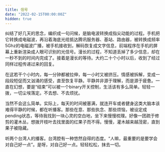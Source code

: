 ```yaml
---
title: 信号
date: "2022-02-15T00:00:00Z"
hidden: true
---
```


纠结了好几天的思念，编织成一句问候，是脑电波转换成指尖动能的过程。手机把它转换成电磁波，再沿着海底光缆抵达腾讯服务器、基站、路由器，被转换成频率5Ghz的电磁波广播，被手机接收到，解码恢复成文字信息，前端程序在手机的屏幕上重新渲染成人眼可识别的光信号。漫长的过程，不知道丢掉了多少信息，却在一秒不到的时间内完成了。接着是漫长的等待。大约二十个小时以后，收到了经过同样过程传递过来的回复。

在这若干个小时内，每一分钟都被拉伸，每一小时又被挤压。情感被拆解，变成一段段短促而又汹涌的感受，直至恢复平静。平静并非源于理解，而是源于疲惫。一直在幻想，要是“结束”可以被一个binary开关控制，生活该有多么简单。轻轻一拨，一切尘埃落定。不去想、不去烦扰。

当然不会这么简单。实际上，每天的时间被塞满，就连开车或者健身这类大脑本该难得平静的时候，都在听播客。那些在意、那些执念、那些烦恼，被设定成pending状态，等待我找到一块心灵的空白地，坐下来慢慢梳理。好像一团疏于修剪的灌木丛，想拨开枝叶去找里面的红果子而不得。慢慢，灌木越来越茂密，直到果子被隐藏。

听两个台湾人的播客。台湾腔有一种悠然自得的态度。“人嘛，最重要的是要学会对自己好一点”。是呀，对自己好一点。轻轻松松，抹去一切。